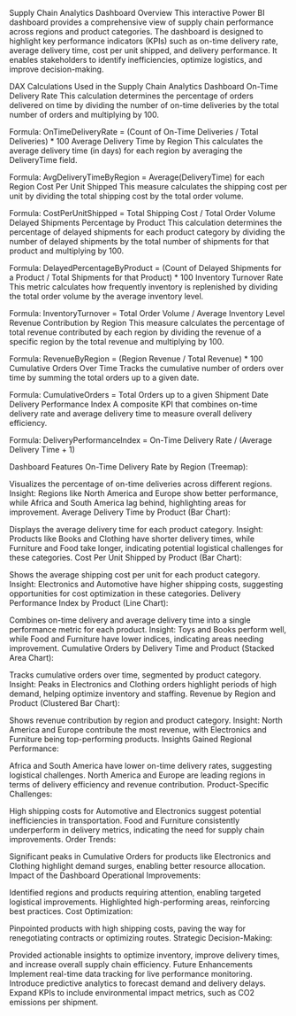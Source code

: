 Supply Chain Analytics Dashboard
Overview
This interactive Power BI dashboard provides a comprehensive view of supply chain performance across regions and product categories. The dashboard is designed to highlight key performance indicators (KPIs) such as on-time delivery rate, average delivery time, cost per unit shipped, and delivery performance. It enables stakeholders to identify inefficiencies, optimize logistics, and improve decision-making.

DAX Calculations Used in the Supply Chain Analytics Dashboard
On-Time Delivery Rate
This calculation determines the percentage of orders delivered on time by dividing the number of on-time deliveries by the total number of orders and multiplying by 100.

Formula:
OnTimeDeliveryRate = (Count of On-Time Deliveries / Total Deliveries) * 100
Average Delivery Time by Region
This calculates the average delivery time (in days) for each region by averaging the DeliveryTime field.

Formula:
AvgDeliveryTimeByRegion = Average(DeliveryTime) for each Region
Cost Per Unit Shipped
This measure calculates the shipping cost per unit by dividing the total shipping cost by the total order volume.

Formula:
CostPerUnitShipped = Total Shipping Cost / Total Order Volume
Delayed Shipments Percentage by Product
This calculation determines the percentage of delayed shipments for each product category by dividing the number of delayed shipments by the total number of shipments for that product and multiplying by 100.

Formula:
DelayedPercentageByProduct = (Count of Delayed Shipments for a Product / Total Shipments for that Product) * 100
Inventory Turnover Rate
This metric calculates how frequently inventory is replenished by dividing the total order volume by the average inventory level.

Formula:
InventoryTurnover = Total Order Volume / Average Inventory Level
Revenue Contribution by Region
This measure calculates the percentage of total revenue contributed by each region by dividing the revenue of a specific region by the total revenue and multiplying by 100.

Formula:
RevenueByRegion = (Region Revenue / Total Revenue) * 100
Cumulative Orders Over Time
Tracks the cumulative number of orders over time by summing the total orders up to a given date.

Formula:
CumulativeOrders = Total Orders up to a given Shipment Date
Delivery Performance Index
A composite KPI that combines on-time delivery rate and average delivery time to measure overall delivery efficiency.

Formula:
DeliveryPerformanceIndex = On-Time Delivery Rate / (Average Delivery Time + 1)


Dashboard Features
On-Time Delivery Rate by Region (Treemap):

Visualizes the percentage of on-time deliveries across different regions.
Insight: Regions like North America and Europe show better performance, while Africa and South America lag behind, highlighting areas for improvement.
Average Delivery Time by Product (Bar Chart):

Displays the average delivery time for each product category.
Insight: Products like Books and Clothing have shorter delivery times, while Furniture and Food take longer, indicating potential logistical challenges for these categories.
Cost Per Unit Shipped by Product (Bar Chart):

Shows the average shipping cost per unit for each product category.
Insight: Electronics and Automotive have higher shipping costs, suggesting opportunities for cost optimization in these categories.
Delivery Performance Index by Product (Line Chart):

Combines on-time delivery and average delivery time into a single performance metric for each product.
Insight: Toys and Books perform well, while Food and Furniture have lower indices, indicating areas needing improvement.
Cumulative Orders by Delivery Time and Product (Stacked Area Chart):

Tracks cumulative orders over time, segmented by product category.
Insight: Peaks in Electronics and Clothing orders highlight periods of high demand, helping optimize inventory and staffing.
Revenue by Region and Product (Clustered Bar Chart):

Shows revenue contribution by region and product category.
Insight: North America and Europe contribute the most revenue, with Electronics and Furniture being top-performing products.
Insights Gained
Regional Performance:

Africa and South America have lower on-time delivery rates, suggesting logistical challenges.
North America and Europe are leading regions in terms of delivery efficiency and revenue contribution.
Product-Specific Challenges:

High shipping costs for Automotive and Electronics suggest potential inefficiencies in transportation.
Food and Furniture consistently underperform in delivery metrics, indicating the need for supply chain improvements.
Order Trends:

Significant peaks in Cumulative Orders for products like Electronics and Clothing highlight demand surges, enabling better resource allocation.
Impact of the Dashboard
Operational Improvements:

Identified regions and products requiring attention, enabling targeted logistical improvements.
Highlighted high-performing areas, reinforcing best practices.
Cost Optimization:

Pinpointed products with high shipping costs, paving the way for renegotiating contracts or optimizing routes.
Strategic Decision-Making:

Provided actionable insights to optimize inventory, improve delivery times, and increase overall supply chain efficiency.
Future Enhancements
Implement real-time data tracking for live performance monitoring.
Introduce predictive analytics to forecast demand and delivery delays.
Expand KPIs to include environmental impact metrics, such as CO2 emissions per shipment.
